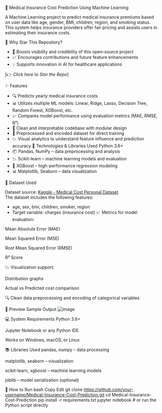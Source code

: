 🏥 Medical Insurance Cost Prediction Using Machine Learning

A Machine Learning project to predict medical insurance premiums based on user data like age, gender, BMI, children, region, and smoking status. This system helps insurance providers offer fair pricing and assists users in estimating their insurance costs.

 🌟 Why Star This Repository?

- 🚀 Boosts visibility and credibility of this open-source project  
- 📈 Encourages contributions and future feature enhancements  
- 💡 Supports innovation in AI for healthcare applications  

[👉 *Click here to Star the Repo*]

 ✨ Features

- 🔍 Predicts yearly medical insurance costs  
- 📊 Utilizes multiple ML models: Linear, Ridge, Lasso, Decision Tree, Random Forest, XGBoost, etc.  
- 📈 Compares model performance using evaluation metrics (MAE, RMSE, R²)  
- 🧼 Clean and interpretable codebase with modular design  
- 📑 Preprocessed and encoded dataset for direct training  
- 📉 Visual analytics to understand feature influence and prediction accuracy
🧠 Technologies & Libraries Used
Python 3.6+
- 📦 Pandas, NumPy – data preprocessing and analysis  
- 📉 Scikit-learn – machine learning models and evaluation  
- 🌲 XGBoost – high-performance regression modeling  
- 📊 Matplotlib, Seaborn – data visualization  

 📁 Dataset Used

Dataset source: [Kaggle - Medical Cost Personal Dataset](https://www.kaggle.com/datasets/mirichoi0218/insurance)  
The dataset includes the following features:
- age, sex, bmi, children, smoker, region  
- Target variable: charges (insurance cost)
📈 Metrics for model evaluation:

Mean Absolute Error (MAE)

Mean Squared Error (MSE)

Root Mean Squared Error (RMSE)

R² Score

📉 Visualization support:

Distribution graphs

Actual vs Predicted cost comparison


🔍 Clean data preprocessing and encoding of categorical variables

🧪 Preview
Sample Output
![image](https://github.com/user-attachments/assets/d2bab366-a92f-4b38-a57a-97deaca25a19)


💻 System Requirements
Python 3.6+

Jupyter Notebook or any Python IDE

Works on Windows, macOS, or Linux

📚 Libraries Used
pandas, numpy – data processing

matplotlib, seaborn – visualization

scikit-learn, xgboost – machine learning models

joblib – model serialization (optional)



🚀 How to Run
bash
Copy
Edit
git clone https://github.com/your-username/Medical-Insurance-Cost-Prediction.git
cd Medical-Insurance-Cost-Prediction
pip install -r requirements.txt
jupyter notebook  # or run the Python script directly
